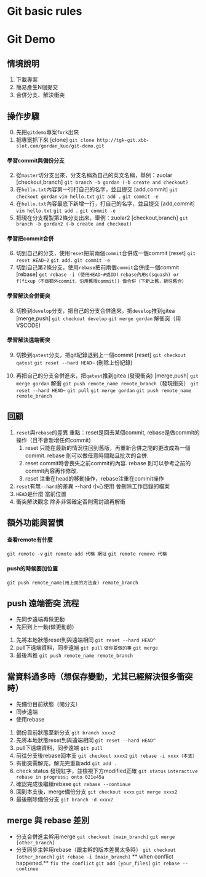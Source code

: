 # Git basic rules

# Git Demo


## 情境說明

1. 下載專案
2. 簡易產生N個提交
3. 合併分支、解決衝突


## 操作步驟

0. 先把`gitdemo`專案`fork`出來
1. 把專案抓下來 [clone]
`git clone http://tgk-git.xbb-slot.com/gordan_kuo/git-demo.git`

#### 學習commit與備份分支
2. 從`master`切分支出來，分支名稱為自己的英文名稱，舉例：zuolar [checkout,branch]
`git branch -b gordan (-b create and checkout)`
3. 在`hello.txt`內容第一行打自己的名字，並且提交 [add,commit]
`git checkout gordan`
`vim hello.txt`
`git add .`
`git commit -e`
4. 在`hello.txt`內容最底下新增一行，打自己的名字，並且提交 [add,commit]
`vim hello.txt`
`git add .`
`git commit -e`
5. 把現在分支複製第2條分支出來，舉例：zuolar2 [checkout,branch]
`git branch -b gordan2 (-b create and checkout)`

#### 學習把commit合併
6. 切到自己的分支，使用`reset`把前兩個`commit`合併成一個commit [reset]
`git reset HEAD~2`
`git add.`
`git commit -e`
7. 切到自己第2條分支，使用`rebase`把前兩個`commit`合併成一個commit [rebase]
`get rebase -i (使用HEAD~#或ID)`
`rebase內用s(squash) or f(fixup（不做額外commit，沿用舊版commit)) 做合併（下新上舊，新往舊合）`

#### 學習解決合併衝突
8. 切換到`develop`分支，把自己的分支合併進來，把`develop`推到gitea [merge,push]
`git checkout develop`
`git merge gordan`
解衝突（用VSCODE)

#### 學習解決遠端衝突
9. 切換到`qatest`分支，把git紀錄退到上一個commit [reset]
`git checkout qatest`
`git reset --hard HEAD~` (刪除上份紀錄)

10. 再把自己的分支合併進來，把`qatest`推到gitea (發現衝突) [merge,push]
`git merge gordan`
解衝
`git push remote_name remote_branch`（發現衝突）
`git reset --hard HEAD~`
`git pull`
`git merge gordan`
`git push remote_name remote_branch`

## 回顧

1. `reset`與`rebase`的差異
    重點：reset是回去某個commit, rebase是做commit的操作（且不會新增任何commit)
    1. reset 只能在最新的情況往回到舊版，再重新合併之間的更改成為一個commit. rebase 則可以做任意時間點且批次的合併.
    2. reset commit時會喪失之前commit的內容. rebase 則可以參考之前的commit內容再作修改.
    3. reset 注重在head的移動操作，rebase注重在commit操作
2. `reset`有無`--hard`的差異
    --hard 小心使用 會刪除工作目錄的檔案
3. `HEAD`是什麼
    當前位置
4.  衝突解決觀念
    除非非常確定否則需討論再解衝


## 額外功能與習慣

#### 查看remote有什麼
`git remote -v`
`git remote add 代稱 網址`
`git remote remove 代稱`
#### push的時候要加位置
`git push remote_name(用上面的方法查) remote_branch`


## push 遠端衝突 流程

* 先同步遠端再做更動
* 先回到上一動(做更動前)
1. 先將本地狀態reset到與遠端相同
`git reset --hard HEAD^`
1. pull下遠端資料，同步遠端
`git pull`
`做你要做的事`
`git merge`
1. 最後再推
`git push remote_name remote_branch`

## 當資料過多時（想保存變動，尤其已經解決很多衝突時）

* 先備份目前狀態（開分支）
* 同步遠端
* 使用rebase
1. 備份目前狀態至新分支
`git branch xxxx2`
1. 先將本地狀態reset到與遠端相同
`git reset --hard HEAD^`
1. pull下遠端資料，同步遠端
`git pull`
1. 前往分支後rebase回本支
`git checkout xxxx2`
`git rebase -i xxxx（本支）`
1. 有衝突需解充，解充完重新add
`git add .`
1. check status 發現紅字，並檢視下方modified正確
`git status`
`interactive rebase in progress; onto 021e45a`
1. 確認完成後繼續rebase
`git rebase --continue`
1. 回到本支後，merge備份分支
`git checkout xxxx`
`git merge xxxx2`
1. 最後刪除備份分支
`git branch -d xxxx2`

## merge 與 rebase 差別
* 分支合併進主幹用merge
`git checkout [main_branch]`
`git merge [other_branch]`
* 分支同步主幹用rebase（跟主幹的版本差異太多時）
`git checkout [other_branch]`
`git rebase -i [main_branch]`
** when conflict happened.**
`fix the conflict`
`git add [your_files]`
`git rebase --continue`
